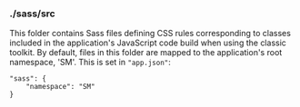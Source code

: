 ### ./sass/src

This folder contains Sass files defining CSS rules corresponding to classes
included in the application's JavaScript code build when using the classic toolkit.
By default, files in this folder are mapped to the application's root namespace, 'SM'.
This is set in `"app.json"`:

    "sass": {
        "namespace": "SM"
    }